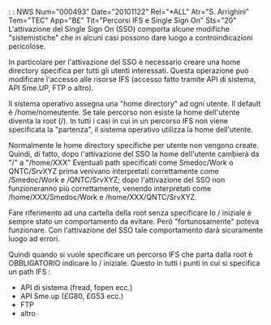  :  : NWS Num="000493" Date="20101122" Rel="\*ALL" Atr="S. Arrighini" Tem="TEC" App="B£" Tit="Percorsi IFS e Single Sign On" Sts="20"
L'attivazione del Single Sign On (SSO) comporta alcune modifiche "sistemistiche" che in alcuni casi
possono dare luogo a controindicazioni pericolose.

In particolare per l'attivazione del SSO è necessario creare una home directory specifica per tutti gli utenti interessati.
Questa operazione può modificare l'accesso alle risorse IFS (accesso fatto tramite API di sistema,
API Sme.UP, FTP o altro).

Il sistema operativo assegna una "home directory" ad ogni utente. Il default è /home/nomeutente.
Se tale percorso non esiste la home dell'utente diventa la root (/).
In tutti i casi in cui in un percorso IFS non viene specificata la "partenza", il sistema operativo
utilizza la home dell'utente.

Normalmente le home directory specifiche per utente non vengono create.
Quindi, di fatto, dopo l'attivazione del SSO la home dell'utente cambierà da "/" a "/home/XXX" 
Eventuali path specificati come Smedoc/Work o QNTC/SrvXYZ prima venivano interpretati correttamente
come /Smedoc/Work e /QNTC/SrvXYZ; dopo l'attivazione del SSO non funzioneranno più correttamente, venendo interpretati come /home/XXX/Smedoc/Work e /home/XXX/QNTC/SrvXYZ.

Fare riferimento ad una cartella della root senza specificare lo / iniziale è sempre stato un comportamento da evitare. Però "fortunosamente" poteva funzionare. Con l'attivazione del SSO tale comportamento darà sicuramente luogo ad errori.

Quindi quando si vuole specificare un percorso IFS che parta dalla root è OBBLIGATORIO indicare lo
/ iniziale.
Questo in tutti i punti in cui si specifica un path IFS : 
- API di sistema (fread, fopen ecc.)
- API Sme.up (£G80, £G53 ecc.)
- FTP
- altro
